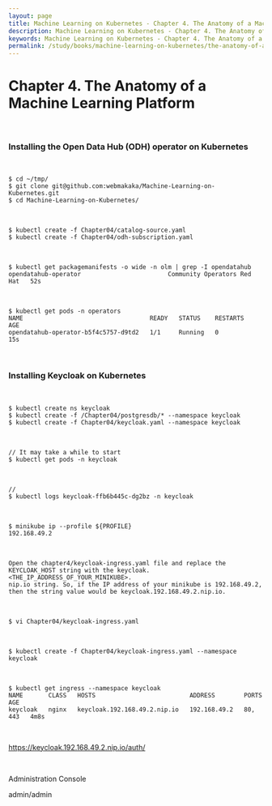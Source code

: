```yaml
---
layout: page
title: Machine Learning on Kubernetes - Chapter 4. The Anatomy of a Machine Learning Platform
description: Machine Learning on Kubernetes - Chapter 4. The Anatomy of a Machine Learning Platform
keywords: Machine Learning on Kubernetes - Chapter 4. The Anatomy of a Machine Learning Platform
permalink: /study/books/machine-learning-on-kubernetes/the-anatomy-of-a-machine-learning-platform/
---
```


# Chapter 4. The Anatomy of a Machine Learning Platform

<br/>

### Installing the Open Data Hub (ODH) operator on Kubernetes

<br/>

```
$ cd ~/tmp/
$ git clone git@github.com:webmakaka/Machine-Learning-on-Kubernetes.git
$ cd Machine-Learning-on-Kubernetes/
```

<br/>

```
$ kubectl create -f Chapter04/catalog-source.yaml
$ kubectl create -f Chapter04/odh-subscription.yaml
```

<br/>

```
$ kubectl get packagemanifests -o wide -n olm | grep -I opendatahub
opendatahub-operator                        Community Operators Red Hat   52s
```

<br/>

```
$ kubectl get pods -n operators
NAME                                   READY   STATUS    RESTARTS   AGE
opendatahub-operator-b5f4c5757-d9td2   1/1     Running   0          15s
```

<br/>

### Installing Keycloak on Kubernetes

<br/>

```
$ kubectl create ns keycloak
$ kubectl create -f /Chapter04/postgresdb/* --namespace keycloak
$ kubectl create -f Chapter04/keycloak.yaml --namespace keycloak
```

<br/>

```
// It may take a while to start
$ kubectl get pods -n keycloak
```

<br/>

```
//
$ kubectl logs keycloak-ffb6b445c-dg2bz -n keycloak
```

<br/>

```
$ minikube ip --profile ${PROFILE}
192.168.49.2
```

<br/>

```
Open the chapter4/keycloak-ingress.yaml file and replace the KEYCLOAK_HOST string with the keycloak.<THE_IP_ADDRESS_OF_YOUR_MINIKUBE>.
nip.io string. So, if the IP address of your minikube is 192.168.49.2, then the string value would be keycloak.192.168.49.2.nip.io.
```

<br/>

```
$ vi Chapter04/keycloak-ingress.yaml
```

<br/>

```
$ kubectl create -f Chapter04/keycloak-ingress.yaml --namespace keycloak
```

<br/>

```
$ kubectl get ingress --namespace keycloak
NAME       CLASS   HOSTS                          ADDRESS        PORTS     AGE
keycloak   nginx   keycloak.192.168.49.2.nip.io   192.168.49.2   80, 443   4m8s
```

<br/>

https://keycloak.192.168.49.2.nip.io/auth/

<br/>

Administration Console

admin/admin
